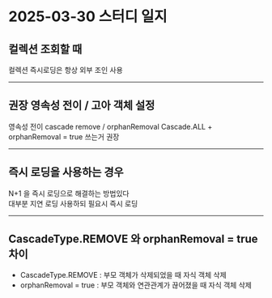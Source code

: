 # 2025-03-30 스터디 일지

## 컬렉션 조회할 때
컬렉션 즉시로딩은 항상 외부 조인 사용

---

## 권장 영속성 전이 / 고아 객체 설정
영속성 전이 cascade remove / orphanRemoval
Cascade.ALL + orphanRemoval = true 쓰는거 권장

---

## 즉시 로딩을 사용하는 경우
N+1 을 즉시 로딩으로 해결하는 방법있다<br>
대부분 지연 로딩 사용하되 필요시 즉시 로딩

---

## CascadeType.REMOVE 와 orphanRemoval = true 차이
- CascadeType.REMOVE : 부모 객체가 삭제되었을 때 자식 객체 삭제
- orphanRemoval = true : 부모 객체와 연관관계가 끊어졌을 때 자식 객체 삭제